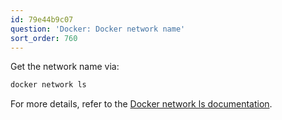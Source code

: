 ```yaml
---
id: 79e44b9c07
question: 'Docker: Docker network name'
sort_order: 760
---
```


Get the network name via:

```bash
docker network ls
```

For more details, refer to the [Docker network ls documentation](https://docs.docker.com/engine/reference/commandline/network_ls/).